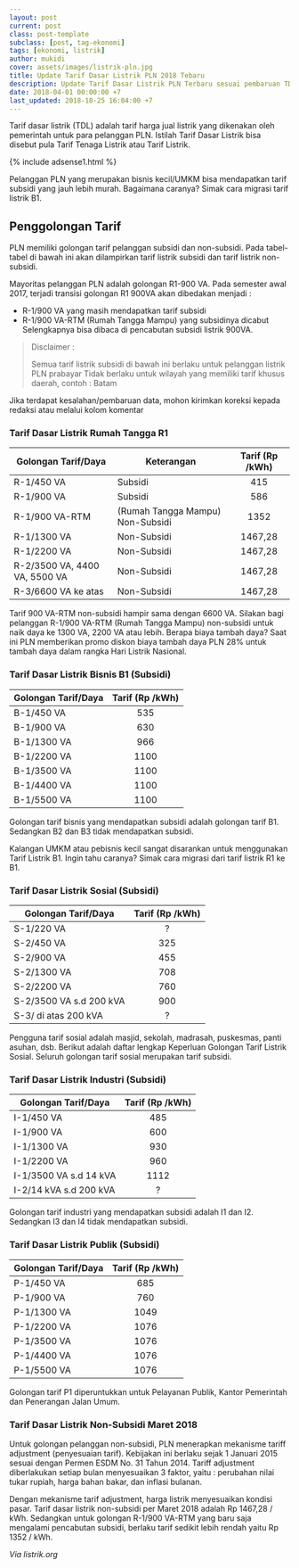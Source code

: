 ```yaml
---
layout: post
current: post
class: post-template
subclass: [post, tag-ekonomi]
tags: [ekonomi, listrik]
author: mukidi
cover: assets/images/listrik-pln.jpg
title: Update Tarif Dasar Listrik PLN 2018 Tebaru
description: Update Tarif Dasar Listrik PLN Terbaru sesuai pembaruan TDL per Maret 2018
date: 2018-04-01 00:00:00 +7
last_updated: 2018-10-25 16:04:00 +7
---
```

Tarif dasar listrik (TDL) adalah tarif harga jual listrik yang dikenakan oleh pemerintah untuk para pelanggan PLN. Istilah Tarif Dasar Listrik bisa disebut pula Tarif Tenaga Listrik atau Tarif Listrik.

{% include adsense1.html %}

Pelanggan PLN yang merupakan bisnis kecil/UMKM bisa mendapatkan tarif subsidi yang jauh lebih murah. Bagaimana caranya? Simak cara migrasi tarif listrik B1.

## Penggolongan Tarif

PLN memiliki golongan tarif pelanggan subsidi dan non-subsidi. Pada tabel-tabel di bawah ini akan dilampirkan tarif listrik subsidi dan tarif listrik non-subsidi.

Mayoritas pelanggan PLN adalah golongan R1-900 VA. Pada semester awal 2017, terjadi transisi golongan R1 900VA akan dibedakan menjadi :

- R-1/900 VA yang masih mendapatkan tarif subsidi
- R-1/900 VA-RTM (Rumah Tangga Mampu) yang subsidinya dicabut
Selengkapnya bisa dibaca di pencabutan subsidi listrik 900VA.

> Disclaimer :
>
> Semua tarif listrik subsidi di bawah ini berlaku untuk pelanggan listrik PLN prabayar
Tidak berlaku untuk wilayah yang memiliki tarif khusus daerah, contoh : Batam

Jika terdapat kesalahan/pembaruan data, mohon kirimkan koreksi kepada redaksi atau melalui kolom komentar

### Tarif Dasar Listrik Rumah Tangga R1

| Golongan Tarif/Daya | Keterangan | Tarif (Rp /kWh) |
|---|---|:---:|
| R-1/450 VA | Subsidi | 415 |
| R-1/900 VA | Subsidi | 586 |
| R-1/900 VA-RTM | (Rumah Tangga Mampu) Non-Subsidi | 1352 |
| R-1/1300 VA | Non-Subsidi | 1467,28 |
| R-1/2200 VA | Non-Subsidi | 1467,28 |
| R-2/3500 VA, 4400 VA, 5500 VA | Non-Subsidi | 1467,28 |
| R-3/6600 VA ke atas | Non-Subsidi | 1467,28 |

Tarif 900 VA-RTM non-subsidi hampir sama dengan 6600 VA. Silakan bagi pelanggan R-1/900 VA-RTM (Rumah Tangga Mampu) non-subsidi untuk naik daya ke 1300 VA, 2200 VA atau lebih. Berapa biaya tambah daya? Saat ini PLN memberikan promo diskon biaya tambah daya PLN 28% untuk tambah daya dalam rangka Hari Listrik Nasional.

### Tarif Dasar Listrik Bisnis B1 (Subsidi)

| Golongan Tarif/Daya | Tarif (Rp /kWh) |
|---|:---:|
| B-1/450 VA | 535 |
| B-1/900 VA | 630 |
| B-1/1300 VA | 966 |
| B-1/2200 VA | 1100 |
| B-1/3500 VA | 1100 |
| B-1/4400 VA | 1100 |
| B-1/5500 VA | 1100 |

Golongan tarif bisnis yang mendapatkan subsidi adalah golongan tarif B1. Sedangkan B2 dan B3 tidak mendapatkan subsidi.

Kalangan UMKM atau pebisnis kecil sangat disarankan untuk menggunakan Tarif Listrik B1.
Ingin tahu caranya? Simak cara migrasi dari tarif listrik R1 ke B1.

### Tarif Dasar Listrik Sosial (Subsidi)

| Golongan Tarif/Daya | Tarif (Rp /kWh) |
|---|:---:|
| S-1/220 VA | ? |
| S-2/450 VA | 325 |
| S-2/900 VA | 455 |
| S-2/1300 VA | 708 |
| S-2/2200 VA | 760 |
| S-2/3500 VA s.d 200 kVA | 900 |
| S-3/ di atas 200 kVA | ? |

Pengguna tarif sosial adalah masjid, sekolah, madrasah, puskesmas, panti asuhan, dsb. Berikut adalah daftar lengkap Keperluan Golongan Tarif Listrik Sosial. Seluruh golongan tarif sosial merupakan tarif subsidi.

### Tarif Dasar Listrik Industri (Subsidi)

| Golongan Tarif/Daya | Tarif (Rp /kWh) |
|---|:---:|
| I-1/450 VA | 485 |
| I-1/900 VA | 600 |
| I-1/1300 VA | 930 |
| I-1/2200 VA | 960 |
| I-1/3500 VA s.d 14 kVA | 1112 |
| I-2/14 kVA s.d 200 kVA | ? |

Golongan tarif industri yang mendapatkan subsidi adalah I1 dan I2. Sedangkan I3 dan I4 tidak mendapatkan subsidi.

### Tarif Dasar Listrik Publik (Subsidi)

| Golongan Tarif/Daya | Tarif (Rp /kWh) |
|---|:---:|
| P-1/450 VA | 685 |
| P-1/900 VA | 760 |
| P-1/1300 VA | 1049 |
| P-1/2200 VA | 1076 |
| P-1/3500 VA | 1076 |
| P-1/4400 VA | 1076 |
| P-1/5500 VA | 1076 |

Golongan tarif P1 diperuntukkan untuk Pelayanan Publik, Kantor Pemerintah dan Penerangan Jalan Umum.

### Tarif Dasar Listrik Non-Subsidi Maret 2018

Untuk golongan pelanggan non-subsidi, PLN menerapkan mekanisme tariff adjustment (penyesuaian tarif). Kebijakan ini berlaku sejak 1 Januari 2015 sesuai dengan Permen ESDM No. 31 Tahun 2014. Tariff adjustment diberlakukan setiap bulan menyesuaikan 3 faktor, yaitu : perubahan nilai tukar rupiah, harga bahan bakar, dan inflasi bulanan.

Dengan mekanisme tarif adjustment, harga listrik menyesuaikan kondisi pasar. Tarif dasar listrik non-subsidi per Maret 2018 adalah Rp 1467,28 / kWh. Sedangkan untuk golongan R-1/900 VA-RTM yang baru saja mengalami pencabutan subsidi, berlaku tarif sedikit lebih rendah yaitu Rp 1352 / kWh.

_Via listrik.org_
